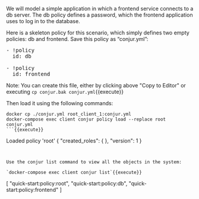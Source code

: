 We will model a simple application in which a frontend service connects to a db server. The db policy defines a password, which the frontend application uses to log in to the database.

Here is a skeleton policy for this scenario, which simply defines two empty policies: db and frontend. Save this policy as “conjur.yml”:

<pre class="file" data-filename="conjur.yml" data-target="replace">- !policy
  id: db

- !policy
  id: frontend
</pre>

Note: You can create this file, either by clicking above "Copy to Editor" or executing `cp conjur.bak conjur.yml`{{execute}}

Then load it using the following commands:

```
docker cp ./conjur.yml root_client_1:conjur.yml
docker-compose exec client conjur policy load --replace root conjur.yml
```{{execute}}

```
Loaded policy 'root'
{
  "created_roles": {
  },
  "version": 1
}
```


Use the conjur list command to view all the objects in the system:

`docker-compose exec client conjur list`{{execute}}

```
[
  "quick-start:policy:root",
  "quick-start:policy:db",
  "quick-start:policy:frontend"
]
```

